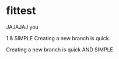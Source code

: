 # fittest
JAJAJAJ
you


1 & SIMPLE Creating a new branch is quick.

Creating a new branch is quick AND SIMPLE

